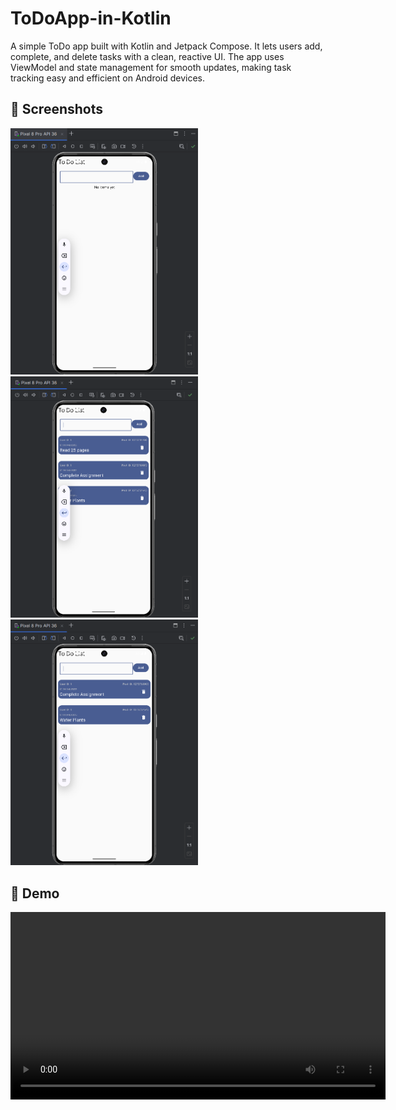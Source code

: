# ToDoApp-in-Kotlin
A simple ToDo app built with Kotlin and Jetpack Compose. It lets users add, complete, and delete tasks with a clean, reactive UI. The app uses ViewModel and state management for smooth updates, making task tracking easy and efficient on Android devices.

## 📱 Screenshots
<p float="left">
<img src="todo1.png" width="300"/> <img src="todo2.png" width="300"/> <img src="todo3.png" width="300"/>
</p>

## 🎥 Demo

<video src="https://user-images.githubusercontent.com/.../demo.mp4" controls width="600"></video>

